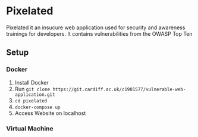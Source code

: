 # Pixelated

Pixelated it an insucure web application used for security and awareness trainings for developers. It contains vulnerabilities from the OWASP Top Ten
## Setup

### Docker

1. Install Docker
2. Run `git clone https://git.cardiff.ac.uk/c1901577/vulnerable-web-application.git`
3. `cd pixelated`
4. `docker-compose up`
5. Access Website on localhost

### Virtual Machine





